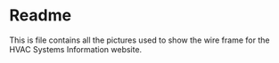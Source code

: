 # Readme
This is file contains all the pictures used to show the wire frame for the HVAC Systems Information website.
